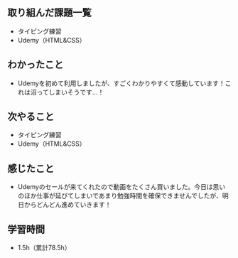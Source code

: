## 取り組んだ課題一覧
- タイピング練習
- Udemy（HTML&CSS）
## わかったこと
- Udemyを初めて利用しましたが、すごくわかりやすくて感動しています！これは沼ってしまいそうです…！
## 次やること
- タイピング練習
- Udemy（HTML&CSS）
## 感じたこと
- Udemyのセールが来てくれたので動画をたくさん買いました。今日は思いのほか仕事が延びてしまいであまり勉強時間を確保できませんでしたが、明日からどんどん進めていきます！
## 学習時間
- 1.5h（累計78.5h）
